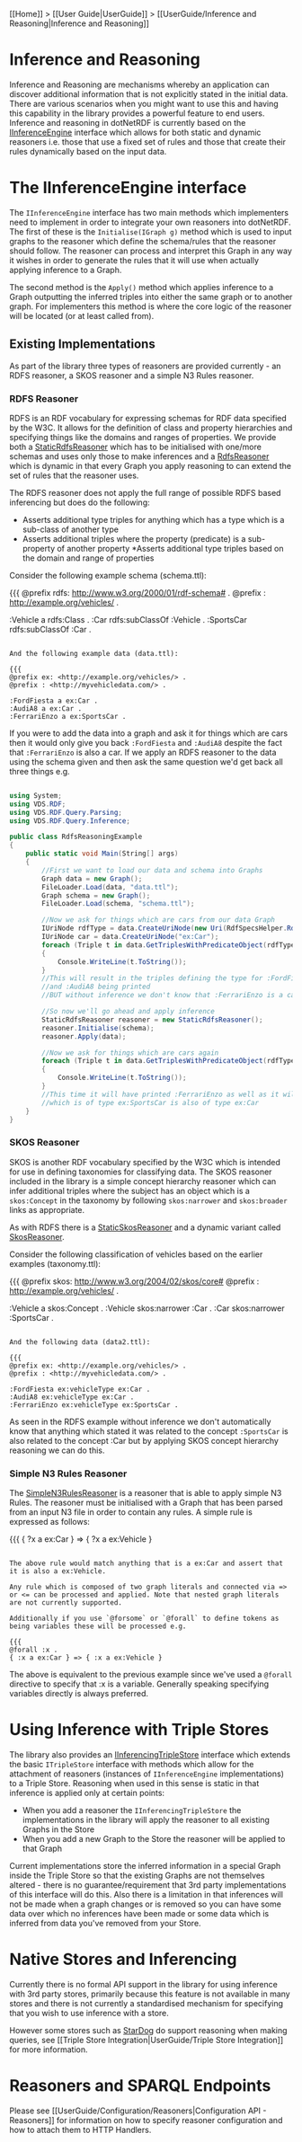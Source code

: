 [[Home]] > [[User Guide|UserGuide]] > [[UserGuide/Inference and Reasoning|Inference and Reasoning]]

# Inference and Reasoning 

Inference and Reasoning are mechanisms whereby an application can discover additional information that is not explicitly stated in the initial data. There are various scenarios when you might want to use this and having this capability in the library provides a powerful feature to end users. Inference and reasoning in dotNetRDF is currently based on the [IInferenceEngine](http://www.dotnetrdf.org/api/index.asp?Topic=VDS.RDF.Query.Inference.IInferenceEngine) interface which allows for both static and dynamic reasoners i.e. those that use a fixed set of rules and those that create their rules dynamically based on the input data.

# The IInferenceEngine interface 

The `IInferenceEngine` interface has two main methods which implementers need to implement in order to integrate your own reasoners into dotNetRDF. The first of these is the `Initialise(IGraph g)` method which is used to input graphs to the reasoner which define the schema/rules that the reasoner should follow. The reasoner can process and interpret this Graph in any way it wishes in order to generate the rules that it will use when actually applying inference to a Graph.

The second method is the `Apply()` method which applies inference to a Graph outputting the inferred triples into either the same graph or to another graph. For implementers this method is where the core logic of the reasoner will be located (or at least called from).

## Existing Implementations 

As part of the library three types of reasoners are provided currently - an RDFS reasoner, a SKOS reasoner and a simple N3 Rules reasoner.

### RDFS Reasoner 

RDFS is an RDF vocabulary for expressing schemas for RDF data specified by the W3C. It allows for the definition of class and property hierarchies and specifying things like the domains and ranges of properties. We provide both a [StaticRdfsReasoner](http://www.dotnetrdf.org/api/index.asp?Topic=VDS.RDF.Query.Inference.StaticRdfsReasoner) which has to be initialised with one/more schemas and uses only those to make inferences and a [RdfsReasoner](http://www.dotnetrdf.org/api/index.asp?Topic=VDS.RDF.Query.Inference.RdfsReasoner) which is dynamic in that every Graph you apply reasoning to can extend the set of rules that the reasoner uses.

The RDFS reasoner does not apply the full range of possible RDFS based inferencing but does do the following:

* Asserts additional type triples for anything which has a type which is a sub-class of another type
* Asserts additional triples where the property (predicate) is a sub-property of another property
*Asserts additional type triples based on the domain and range of properties

Consider the following example schema (schema.ttl):

{{{
@prefix rdfs: <http://www.w3.org/2000/01/rdf-schema#> .
@prefix : <http://example.org/vehicles/> .

:Vehicle a rdfs:Class .
:Car rdfs:subClassOf :Vehicle .
:SportsCar rdfs:subClassOf :Car .
```

And the following example data (data.ttl):

{{{
@prefix ex: <http://example.org/vehicles/> .
@prefix : <http://myvehicledata.com/> .

:FordFiesta a ex:Car .
:AudiA8 a ex:Car .
:FerrariEnzo a ex:SportsCar .
```

If you were to add the data into a graph and ask it for things which are cars then it would only give you back `:FordFiesta` and `:AudiA8` despite the fact that `:FerrariEnzo` is also a car. If we apply an RDFS reasoner to the data using the schema given and then ask the same question we'd get back all three things e.g.

```csharp

using System;
using VDS.RDF;
using VDS.RDF.Query.Parsing;
using VDS.RDF.Query.Inference;

public class RdfsReasoningExample
{
	public static void Main(String[] args)
	{
		//First we want to load our data and schema into Graphs
		Graph data = new Graph();
		FileLoader.Load(data, "data.ttl");
		Graph schema = new Graph();
		FileLoader.Load(schema, "schema.ttl");

		//Now we ask for things which are cars from our data Graph
		IUriNode rdfType = data.CreateUriNode(new Uri(RdfSpecsHelper.RdfType));
		IUriNode car = data.CreateUriNode("ex:Car");
		foreach (Triple t in data.GetTriplesWithPredicateObject(rdfType, car))
		{
			Console.WriteLine(t.ToString());
		}
		//This will result in the triples defining the type for :FordFiesta
		//and :AudiA8 being printed
		//BUT without inference we don't know that :FerrariEnzo is a car

		//So now we'll go ahead and apply inference
		StaticRdfsReasoner reasoner = new StaticRdfsReasoner();
		reasoner.Initialise(schema);
		reasoner.Apply(data);

		//Now we ask for things which are cars again
		foreach (Triple t in data.GetTriplesWithPredicateObject(rdfType, car))
		{
			Console.WriteLine(t.ToString());
		}
		//This time it will have printed :FerrariEnzo as well as it will have inferred that anything
		//which is of type ex:SportsCar is also of type ex:Car
	}
}
```

### SKOS Reasoner 

SKOS is another RDF vocabulary specified by the W3C which is intended for use in defining taxonomies for classifying data. The SKOS reasoner included in the library is a simple concept hierarchy reasoner which can infer additional triples where the subject has an object which is a `skos:Concept` in the taxonomy by following `skos:narrower` and `skos:broader` links as appropriate.

As with RDFS there is a [StaticSkosReasoner](http://www.dotnetrdf.org/api/index.asp?Topic=VDS.RDF.Query.Inference.StaticSkosReasoner) and a dynamic variant called [SkosReasoner](http://www.dotnetrdf.org/api/index.asp?Topic=VDS.RDF.Query.Inference.SkosReasoner).

Consider the following classification of vehicles based on the earlier examples (taxonomy.ttl):

{{{
@prefix skos: <http://www.w3.org/2004/02/skos/core#>
@prefix : <http://example.org/vehicles/> .

:Vehicle a skos:Concept .
:Vehicle skos:narrower :Car .
:Car skos:narrower :SportsCar .
```

And the following data (data2.ttl):

{{{
@prefix ex: <http://example.org/vehicles/> .
@prefix : <http://myvehicledata.com/> .

:FordFiesta ex:vehicleType ex:Car .
:AudiA8 ex:vehicleType ex:Car .
:FerrariEnzo ex:vehicleType ex:SportsCar .
```

As seen in the RDFS example without inference we don't automatically know that anything which stated it was related to the concept `:SportsCar` is also related to the concept :Car but by applying SKOS concept hierarchy reasoning we can do this.

### Simple N3 Rules Reasoner 

The [SimpleN3RulesReasoner](http://www.dotnetrdf.org/api/index.asp?Topic=VDS.RDF.Query.Inference.SimpleN3RulesReasoner) is a reasoner that is able to apply simple N3 Rules. The reasoner must be initialised with a Graph that has been parsed from an input N3 file in order to contain any rules. A simple rule is expressed as follows:

{{{
{ ?x a ex:Car } => { ?x a ex:Vehicle }
```

The above rule would match anything that is a ex:Car and assert that it is also a ex:Vehicle.

Any rule which is composed of two graph literals and connected via => or <= can be processed and applied. Note that nested graph literals are not currently supported.

Additionally if you use `@forsome` or `@forall` to define tokens as being variables these will be processed e.g.

{{{
@forall :x .
{ :x a ex:Car } => { :x a ex:Vehicle }
```

The above is equivalent to the previous example since we've used a `@forall` directive to specify that :x is a variable.  Generally speaking specifying variables directly is always preferred.

# Using Inference with Triple Stores 

The library also provides an [IInferencingTripleStore](http://www.dotnetrdf.org/api/index.asp?Topic=VDS.RDF.IInferencingTripleStore) interface which extends the basic `ITripleStore` interface with methods which allow for the attachment of reasoners (instances of `IInferenceEngine` implementations) to a Triple Store. Reasoning when used in this sense is static in that inference is applied only at certain points:

* When you add a reasoner the `IInferencingTripleStore` the implementations in the library will apply the reasoner to all existing Graphs in the Store
* When you add a new Graph to the Store the reasoner will be applied to that Graph

Current implementations store the inferred information in a special Graph inside the Triple Store so that the existing Graphs are not themselves altered - there is no guarantee/requirement that 3rd party implementations of this interface will do this. Also there is a limitation in that inferences will not be made when a graph changes or is removed so you can have some data over which no inferences have been made or some data which is inferred from data you've removed from your Store.

# Native Stores and Inferencing 

Currently there is no formal API support in the library for using inference with 3rd party stores, primarily because this feature is not available in many stores and there is not currently a standardised mechanism for specifying that you wish to use inference with a store.

However some stores such as [StarDog](http://stardog.com) do support reasoning when making queries, see [[Triple Store Integration|UserGuide/Triple Store Integration]] for more information.

# Reasoners and SPARQL Endpoints 

Please see [[UserGuide/Configuration/Reasoners|Configuration API - Reasoners]] for information on how to specify reasoner configuration and how to attach them to HTTP Handlers.